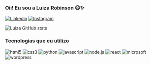 ### Oii! Eu sou a Luiza Robinson 😊✨

[![Linkedin](https://img.shields.io/badge/LinkedIn-0077B5?style=for-the-badge&logo=linkedin&logoColor=white)](https://www.linkedin.com/in/luizarobinson/) [![Instagram](https://img.shields.io/badge/Instagram-E4405F?style=for-the-badge&logo=instagram&logoColor=white)](https://www.instagram.com/ddluizaud/)

![Luiza GitHub stats](https://github-readme-stats.vercel.app/api?username=LuizaPR&show_icons=true&theme=onedark)



### Tecnologias que eu utilizo

<div style="display: inline_block">
    <img align="center" alt="html5" src="https://img.shields.io/badge/HTML5-E34F26?style=for-the-badge&logo=html5&logoColor=white">
    <img align="center" alt="css3" src="https://img.shields.io/badge/CSS3-1572B6?style=for-the-badge&logo=css3&logoColor=white"> 
    <img align="center" alt="python" src="https://img.shields.io/badge/Python-14354C?style=for-the-badge&logo=python&logoColor=white"> 
    <img align="center" alt="javascript" src="https://img.shields.io/badge/JavaScript-F7DF1E?style=for-the-badge&logo=javascript&logoColor=black">
    <img align="center" alt="node.js" src="https://img.shields.io/badge/Node.js-43853D?style=for-the-badge&logo=node.js&logoColor=white">
    <img align="center" alt="react" src="https://img.shields.io/badge/React-20232A?style=for-the-badge&logo=react&logoColor=61DAFB">
    <img align="center" alt="microsoft" src="https://img.shields.io/badge/Microsoft-666666?style=for-the-badge&logo=microsoft&logoColor=white">
    <img align="center" alt="wordpress" src="https://img.shields.io/badge/Wordpress-21759B?style=for-the-badge&logo=wordpress&logoColor=white">

<div> <br/>



